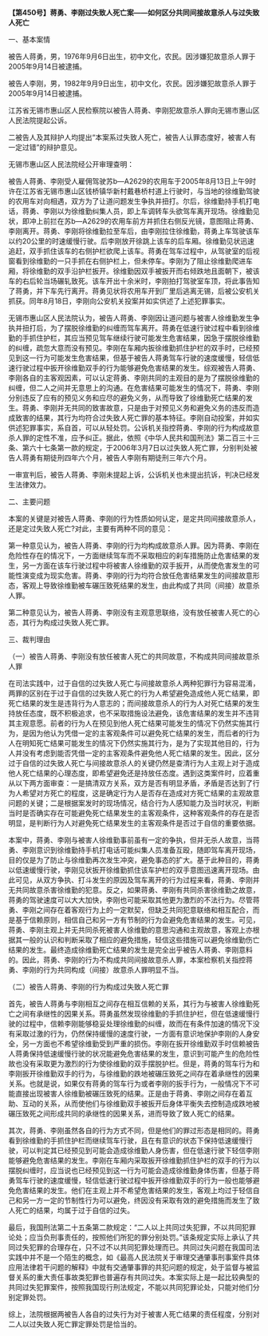 **【第450号】蒋勇、李刚过失致人死亡案——如何区分共同间接故意杀人与过失致人死亡**

一、基本案情

被告人蒋勇，男，1976年9月6日出生，初中文化，农民。因涉嫌犯故意杀人罪于2005年9月14日被逮捕。

被告人李刚，男，1982年9月9日出生，初中文化，农民。因涉嫌犯故意杀人罪于2005年9月14日被逮捕。

江苏省无锡市惠山区人民检察院以被告人蒋勇、李刚犯故意杀人罪向无锡市惠山区人民法院提起公诉。

二被告人及其辩护人均提出“本案系过失致人死亡，被告人认罪态度好，被害人有一定过错”的辩护意见。

无锡市惠山区人民法院经公开审理查明：

被告人蒋勇、李刚受人雇佣驾驶苏b—A2629的农用车于2005年8月13日上午9时许在江苏省无锡市惠山区钱桥镇华新村戴巷桥村道上行驶时，与当地的徐维勤驾驶的农用车对向相遇，双方为了让道问题发生争执并扭打。尔后，徐维勤持手机打电话，蒋勇、李刚以为徐维勤纠集人员，即上车调转车头欲驾车离开现场。徐维勤见状，即冲上前拦在苏b—A2629的农用车前方并抓住右侧反光镜，意图阻止蒋勇、李刚离开。蒋勇、李刚将徐维勤拉至车后，由李刚拉住徐维勤，蒋勇上车驾驶该车以约20公里的时速缓慢行驶。后李刚放开徐跳上该车的后车厢。徐维勤见状迅速追赶，双手抓住该车的右侧护栏欲爬上该车。蒋勇在驾车过程中，从驾驶室的后视窗看到徐维勤的一只手抓在右侧护栏上，但未停车。李刚为了阻止徐维勤爬进车厢，将徐维勤的双手沿护栏扳开。徐维勤因双手被扳开而右倾跌地且面朝下，被该车的右后轮当场碾轧致死。该车开出十余米时，李刚拍打驾驶室车顶，将此事告知了蒋勇，并下车先行离开。蒋勇见状将农用车开到厂里后逃离无锡，后被公安机关抓获。同年8月18日，李刚向公安机关投案并如实供述了上述犯罪事实。

无锡市惠山区人民法院认为，被告人蒋勇、李刚因让道问题与被害人徐维勤发生争执并扭打后，为了摆脱徐维勤的纠缠而驾车离开。蒋勇在低速行驶过程中看到徐维勤的手抓住护栏，其应当预见驾车继续行驶可能发生危害结果，因急于摆脱徐维勤的纠缠，疏忽大意而没有预见。李刚在车厢内扳徐维勤抓住护栏的双手时，已经预见到这一行为可能发生危害结果，但基于被告人蒋勇驾车行驶的速度缓慢，轻信低速行驶过程中扳开徐维勤双手的行为能够避免危害结果的发生。综观被告人蒋勇、李刚各自的主客观因素，可以认定蒋勇、李刚共同的主观目的是为了摆脱徐维勤的纠缠，但二人之间并无意思上的沟通。在危害结果可能发生的情况下，蒋勇、李刚分别违反了应有的预见义务和应尽的避免义务，从而导致了徐维勤死亡结果的发生。蒋勇、李刚并无共同的致害故意，只是由于对预见义务和避免义务的违反而造成致害的结果，其行为均符合过失致人死亡罪的基本特征。李刚自动投案，并如实供述犯罪事实，系自首，可以从轻处罚。公诉机关指控蒋勇、李刚的行为构成故意杀人罪的定性不准，应予纠正。据此，依照《中华人民共和国刑法》第二百三十三条、第六十七条第一款的规定，于2006年3月7日以过失致人死亡罪，分别判处被告人蒋勇有期徒刑四年六个月，被告人李刚有期徒刑三年六个月。

一审宣判后，被告人蒋勇、李刚未提起上诉，公诉机关也未提出抗诉，判决已经发生法律效力。

二、主要问题

本案的关键是对被告人蒋勇、李刚的行为性质如何认定，是定共同间接故意杀人，还是定过失致人死亡?对此，主要有两种不同的意见：

第一种意见认为，被告人蒋勇、李刚的行为均构成故意杀人罪。因为蒋勇、李刚在危险性存在的情况下，一方面继续驾车而不采取相应的刹车措施防止危害结果的发生，另一方面在该车行驶过程中将被害人徐维勤的双手扳开，从而使危害发生的可能性演变成为现实危害。蒋勇、李刚的行为均符合放任危害结果发生的间接故意形态，客观上导致徐维勤被车碾压致死结果的发生，由此构成了共同（间接）故意杀人罪。

第二种意见认为，被告人蒋勇、李刚没有主观意思联络，没有放任被害人死亡的心态，其行为构成过失致人死亡罪。

三、裁判理由

（一）被告人蒋勇、李刚没有放任被害人死亡的共同故意，不构成共同间接故意杀人罪

在司法实践中，过于自信的过失致人死亡与间接故意杀人两种犯罪行为容易混淆，两罪的区别在于过于自信的过失致人死亡的行为人希望避免造成他人死亡结果，即死亡结果的发生是违背行为人意志的；而间接故意杀人的行为人对死亡结果的发生持放任态度，既不积极追求，也不采取措施设法避免，该危害结果的发生并不违背其主观意愿。前者的行为人在预见到他人死亡结果可能发生的情况下仍然实施其行为，是因为他认为凭借一定的主客观条件可以避免死亡结果的发生，而后者的行为人在明知死亡结果可能发生的情况下仍然实施其行为，是为了实现其他目的，行为人并没有考虑到能否凭借一定的主客观条件避免他人死亡结果的发生。因此，区分过于自信的过失致人死亡与间接故意杀人的关键仍然是查清行为人主观上对于造成他人死亡结果的心理态度，即希望避免还是持放任态度。遇到这类案件时，应着重从以下两方面审查：一是搞清双方关系，双方是否有明显矛盾，矛盾是否达到了行为人希望对方死亡的程度，这是确定行为人是否存在造成对方死亡结果的主观故意问题的关键；二是根据案发时的现场情况，结合行为人感知能力及当时状况，判断当时是否确实存在可能避免死亡结果发生的主客观条件，这种客观条件的存在是否明显，是判断行为人对避免死亡结果发生的主客观条件是否过于自信的重要依据。

本案中，蒋勇、李刚与被害人徐维勤事前虽有一定的争执，但并无杀人故意，当蒋勇、李刚意识到徐维勤持手机打电话可能纠集人员准备互殴，随即驾车离开现场，目的仅是为了防止与徐维勤再次发生冲突，避免事态的扩大。基于此种目的，蒋勇以低速缓慢行驶，李刚见状扳开徐维勤抓住该车护栏的双手意图迅速离开现场。由此可见，从双方争执、打斗发生的原因及驾车离开的行为过程来看，蒋勇、李刚并无共同故意杀害徐维勤的犯意。反之，如果蒋勇、李刚有共同杀害徐维勤之故意，蒋勇的驾驶速度可以大大加快，李刚也可能采取其他更为激烈的不法行为。尽管蒋勇、李刚之间存在着客观行为上的一定默契，但缺乏共同犯意联络和相互配合，而是基于信赖原则，相信自己和另一方有节制的行为会避免危害结果的发生。可见，蒋勇、李刚主观上并无共同杀死被害人徐维勤的意思沟通和主观故意，客观上亦根据其一般的认识和判断采取了相应的避免措施，轻信这些措施可以避免徐维勤伤亡结果的发生。最终造成徐维勤死亡结果的发生是完全出乎被告人蒋勇、李刚意料的。因此，蒋勇、李刚的行为不构成共同间接故意杀人罪，本案检察机关指控蒋勇、李刚的行为共同构成（间接）故意杀人罪明显不当。

（二）被告人蒋勇、李刚的行为构成过失致人死亡罪

首先，被告人蒋勇与李刚相互之间存在相互信赖的关系，其行为与被害人徐维勤死亡之间有承继性的因果关系。蒋勇虽然发现徐维勤的手抓住护栏，但在低速缓慢行驶的过程中，信赖李刚能够稳妥处理徐维勤的纠缠，故而在有条件加速的情况下没有采取过激的行为，仍然保持缓慢的速度行驶，一方面有意识地保护李刚的人身安全，另一方面也不希望徐维勤受到严重的损伤。李刚在扳开徐维勤双手时信赖被告人蒋勇保持低速缓慢行驶的状况能避免危害结果的发生，意识到可能产生的危险性故也没有采取更为激烈的行为使徐维勤的双手摆脱护栏。但是，蒋勇的驾车行为和李刚扳开徐维勤双手的行为，与徐维勤的跌地被碾压致死之间存在着承继性的因果关系。也就是说，如果仅有蒋勇的驾车行为或者李刚的扳手行为，一般情况下不可能直接出现被害人徐维勤被碾压致死的结果。正是由于蒋勇、李刚之间存在着互助、互动的关系，从而使他们与徐维勤双手被扳开后身体平衡失去控制造成跌地被碾压致死之间形成共同的承继性的因果关系，进而导致了致人死亡的结果。

其次，蒋勇、李刚虽然各自的行为方式不同，但是他们的罪过形态是相同的。蒋勇看到徐维勤的手抓住护栏而继续驾车行驶，且在有意识的状态下保持低速缓慢行驶，可以判定其已经预见到可能会造成徐维勤人身伤害，但在低速行驶下轻信李刚能够避免危害结果的发生。李刚在车厢内采取扳开徐维勤抓住护栏的双手的行为以摆脱纠缠时，应当说也已经预见到这一行为可能会造成徐维勤身体伤害，但基于蒋勇驾车行驶的速度缓慢，轻信低速行驶过程中扳开徐维勤双手的行为一般也能够避免危害结果的发生。他们在主观上并不希望危害结果的发生，客观上均过于轻信自己和另一方一定的节制性行为可以避免，终因没有采取有效的避免措施而发生了致人死亡的结果，均属于过于自信的过失。

最后，我国刑法第二十五条第二款规定：“二人以上共同过失犯罪，不以共同犯罪论处；应当负刑事责任的，按照他们所犯的罪分别处罚。”该条规定实际上承认了共同过失犯罪的合理存在，只不过不以共同犯罪处理而已。共同过失问题在我国司法实践中并不是一个陌生的概念，如《最高人民法院关于审理交通肇事刑事案件具体应用法律若干问题的解释》中就有交通肇事罪的共犯问题的规定，处于监督与被监督关系的重大责任事故类犯罪也普遍存有共同过失。本案实际上是一起比较典型的共同过失犯罪案件，按照我国现行刑法规定，不能以共同犯罪论处，只能对他们分别定罪处罚。

综上，法院根据两被告人各自的过失行为对于被害人死亡结果的责任程度，分别对二人以过失致人死亡罪定罪处罚是恰当的。